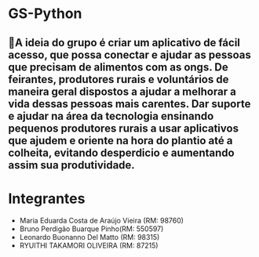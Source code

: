 # GS-Python

## 📌A ideia do grupo é criar um aplicativo de fácil acesso, que possa conectar e ajudar as pessoas que precisam de alimentos com  as ongs. De feirantes, produtores rurais e voluntários de maneira geral dispostos a ajudar a melhorar a vida dessas pessoas mais carentes. Dar suporte e ajudar na área da tecnologia ensinando pequenos produtores rurais a usar aplicativos que ajudem e oriente na hora do plantio até a colheita, evitando desperdicio e aumentando assim sua produtividade.

# Integrantes
* Maria Eduarda Costa de Araújo Vieira (RM: 98760)
* Bruno Perdigão Buarque Pinho(RM: 550597)
* Leonardo Buonanno Del Matto (RM: 98315)
* RYUITHI TAKAMORI OLIVEIRA (RM: 87215)
